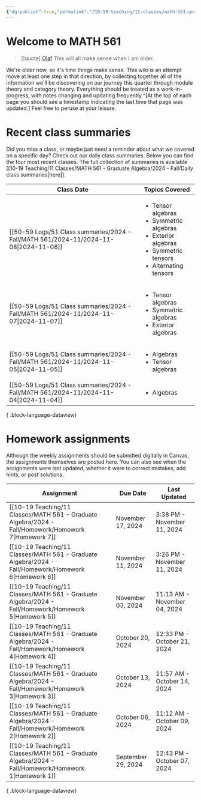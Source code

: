 ```yaml
---
{"dg-publish":true,"permalink":"/10-19-teaching/11-classes/math-561-graduate-algebra/2024-fall/math-561-home/","updated":"2024-09-30T19:46:19-07:00"}
---
```


# Welcome to MATH 561

> [!quote] [Olaf](https://en.wikipedia.org/wiki/Olaf_(Frozen))
> This will all make sense when I am older.

We're older now, so it's time things make sense. This wiki is an attempt move at least one step in that direction, by collecting together all of the information we'll be discovering on our journey this quarter through module theory and category theory. Everything should be treated as a work-in-progress, with notes changing and updating frequently.^[At the top of each page you should see a timestamp indicating the last time that page was updated.] Feel free to peruse at your leisure.

# Recent class summaries

Did you miss a class, or maybe just need a reminder about what we covered on a specific day? Check out our daily class summaries. Below you can find the four most recent classes. The full collection of summaries is available [[10-19 Teaching/11 Classes/MATH 561 - Graduate Algebra/2024 - Fall/Daily class summaries\|here]].

| Class Date                                                                               | Topics Covered                                                                                                                               |
| ---------------------------------------------------------------------------------------- | -------------------------------------------------------------------------------------------------------------------------------------------- |
| [[50-59 Logs/51 Class summaries/2024 - Fall/MATH 561/2024-11/2024-11-08\|2024-11-08]] | <ul><li>Tensor algebras</li><li>Symmetric algebras</li><li>Exterior algebras</li><li>Symmetric tensors</li><li>Alternating tensors</li></ul> |
| [[50-59 Logs/51 Class summaries/2024 - Fall/MATH 561/2024-11/2024-11-07\|2024-11-07]] | <ul><li>Tensor algebras</li><li>Symmetric algebras</li><li>Exterior algebras</li></ul>                                                       |
| [[50-59 Logs/51 Class summaries/2024 - Fall/MATH 561/2024-11/2024-11-05\|2024-11-05]] | <ul><li>Algebras</li><li>Tensor algebras</li></ul>                                                                                           |
| [[50-59 Logs/51 Class summaries/2024 - Fall/MATH 561/2024-11/2024-11-04\|2024-11-04]] | <ul><li>Algebras</li></ul>                                                                                                                   |

{ .block-language-dataview}

# Homework assignments

Although the weekly assignments should be submitted digitally in Canvas, the assignments themselves are posted here. You can also see when the assignments were last updated, whether it were to correct mistakes, add hints, or post solutions.

| Assignment                                                                                               | Due Date           | Last Updated                 |
| -------------------------------------------------------------------------------------------------------- | ------------------ | ---------------------------- |
| [[10-19 Teaching/11 Classes/MATH 561 - Graduate Algebra/2024 - Fall/Homework/Homework 7\|Homework 7]] | November 17, 2024  | 3:38 PM - November 11, 2024  |
| [[10-19 Teaching/11 Classes/MATH 561 - Graduate Algebra/2024 - Fall/Homework/Homework 6\|Homework 6]] | November 11, 2024  | 3:26 PM - November 11, 2024  |
| [[10-19 Teaching/11 Classes/MATH 561 - Graduate Algebra/2024 - Fall/Homework/Homework 5\|Homework 5]] | November 03, 2024  | 11:13 AM - November 04, 2024 |
| [[10-19 Teaching/11 Classes/MATH 561 - Graduate Algebra/2024 - Fall/Homework/Homework 4\|Homework 4]] | October 20, 2024   | 12:33 PM - October 21, 2024  |
| [[10-19 Teaching/11 Classes/MATH 561 - Graduate Algebra/2024 - Fall/Homework/Homework 3\|Homework 3]] | October 13, 2024   | 11:57 AM - October 14, 2024  |
| [[10-19 Teaching/11 Classes/MATH 561 - Graduate Algebra/2024 - Fall/Homework/Homework 2\|Homework 2]] | October 06, 2024   | 11:12 AM - October 09, 2024  |
| [[10-19 Teaching/11 Classes/MATH 561 - Graduate Algebra/2024 - Fall/Homework/Homework 1\|Homework 1]] | September 29, 2024 | 12:43 PM - October 07, 2024  |

{ .block-language-dataview}
